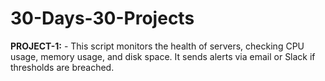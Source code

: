 # 30-Days-30-Projects

**PROJECT-1:** - This script monitors the health of servers, checking CPU usage, memory usage, and disk space. It sends alerts via email or Slack if thresholds are breached.
